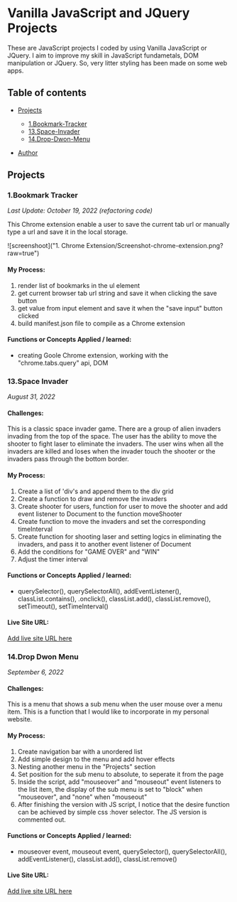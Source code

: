 # Vanilla JavaScript and JQuery Projects

These are JavaScript projects I coded by using Vanilla JavaScript or JQuery. I aim to improve my skill in JavaScript fundametals, DOM manipulation or JQuery. So, very litter styling has been made on some web apps.

## Table of contents

- [Projects](#Projects)

  - [1.Bookmark-Tracker](#1.Bookmark-Tracker)
  - [13.Space-Invader](#13.Space-Invader)
  - [14.Drop-Dwon-Menu](#14.Drop-Down-Menu)

- [Author](#Author)

## Projects

### 1.Bookmark Tracker

_Last Update: October 19, 2022 (refactoring code)_

This Chrome extension enable a user to save the current tab url or manually type a url and save it in the local storage.

![screenshoot]("1. Chrome Extension/Screenshot-chrome-extension.png?raw=true")

#### My Process:

1. render list of bookmarks in the ul element
2. get current browser tab url string and save it when clicking the save button
3. get value from input element and save it when the "save input" button clicked
4. build manifest.json file to compile as a Chrome extension

#### Functions or Concepts Applied / learned:

- creating Goole Chrome extension, working with the "chrome.tabs.query" api, DOM

### 13.Space Invader

_August 31, 2022_

#### Challenges:

This is a classic space invader game. There are a group of alien invaders invading from the top of the space. The user has the ability to move the shooter to fight laser to eliminate the invaders. The user wins when all the invaders are killed and loses when the invader touch the shooter or the invaders pass through the bottom border.

#### My Process:

1. Create a list of 'div's and append them to the div grid
2. Create a function to draw and remove the invaders
3. Create shooter for users, function for user to move the shooter and add event listener to Document to the function moveShooter
4. Create function to move the invaders and set the corresponding timeInterval
5. Create function for shooting laser and setting logics in eliminating the invaders, and pass it to another event listener of Document
6. Add the conditions for "GAME OVER" and "WIN"
7. Adjust the timer interval

#### Functions or Concepts Applied / learned:

- querySelector(), querySelectorAll(), addEventListener(), classList.contains(), .onclick(), classList.add(), classList.remove(), setTimeout(), setTimeInterval()

#### Live Site URL:

[Add live site URL here](https://your-live-site-url.com)

### 14.Drop Dwon Menu

_September 6, 2022_

#### Challenges:

This is a menu that shows a sub menu when the user mouse over a menu item. This is a function that I would like to incorporate in my personal website.

#### My Process:

1. Create navigation bar with a unordered list
2. Add simple design to the menu and add hover effects
3. Nesting another menu in the "Projects" section
4. Set position for the sub menu to absolute, to seperate it from the page
5. Inside the script, add "mouseover" and "mouseout" event listeners to the list item, the display of the sub menu is set to "block" when "mouseover", and "none" when "mouseout"
6. After finishing the version with JS script, I notice that the desire function can be achieved by simple css :hover selector. The JS version is commented out.

#### Functions or Concepts Applied / learned:

- mouseover event, mouseout event, querySelector(), querySelectorAll(), addEventListener(), classList.add(), classList.remove()

#### Live Site URL:

[Add live site URL here](https://your-live-site-url.com)
